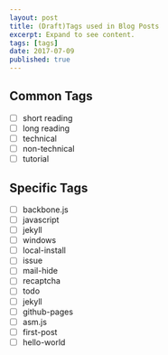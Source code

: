 ```yaml
---
layout: post
title: (Draft)Tags used in Blog Posts
excerpt: Expand to see content.
tags: [tags]
date: 2017-07-09
published: true
---
```


## Common Tags

- [ ] short reading
- [ ] long reading
- [ ] technical
- [ ] non-technical
- [ ] tutorial

## Specific Tags

- [ ] backbone.js
- [ ] javascript
- [ ] jekyll
- [ ] windows
- [ ] local-install
- [ ] issue
- [ ] mail-hide
- [ ] recaptcha
- [ ] todo
- [ ] jekyll
- [ ] github-pages
- [ ] asm.js
- [ ] first-post
- [ ] hello-world